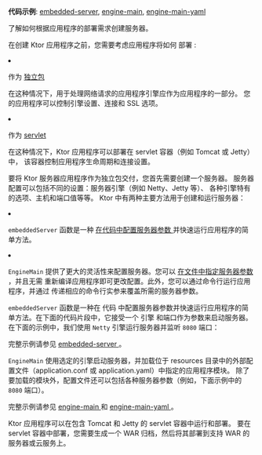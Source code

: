 <topic xsi:noNamespaceSchemaLocation="https://resources.jetbrains.com/writerside/1.0/topic.v2.xsd"
       xmlns:xsi="http://www.w3.org/2001/XMLSchema-instance"
       title="创建服务器"
       id="server-create-and-configure" help-id="start_server;create_server">
<show-structure for="chapter" depth="2"/>
<tldr>
    <p>
        <b>代码示例</b>:
        <a href="https://github.com/ktorio/ktor-documentation/tree/%ktor_version%/codeSnippets/snippets/embedded-server">embedded-server</a>,
        <a href="https://github.com/ktorio/ktor-documentation/tree/%ktor_version%/codeSnippets/snippets/engine-main">engine-main</a>,
        <a href="https://github.com/ktorio/ktor-documentation/tree/%ktor_version%/codeSnippets/snippets/engine-main-yaml">engine-main-yaml</a>
    </p>
</tldr>
<link-summary>
    了解如何根据应用程序的部署需求创建服务器。
</link-summary>
<p>
    在创建 Ktor 应用程序之前，您需要考虑应用程序将如何
    <Links href="/ktor/server-deployment" summary="代码示例：%example_name%">
        部署
    </Links>
    :
</p>
<list>
    <li>
        <p>
            作为
            <control><a href="#embedded">独立包</a></control>
        </p>
        <p>
            在这种情况下，用于处理网络请求的应用程序<Links href="/ktor/server-engines" summary="了解用于处理网络请求的引擎。">引擎</Links>应作为应用程序的一部分。
            您的应用程序可以控制引擎设置、连接和 SSL 选项。
        </p>
    </li>
    <li>
        <p>
            作为
            <control>
                <a href="#servlet">servlet</a>
            </control>
        </p>
        <p>
            在这种情况下，Ktor 应用程序可以部署在 servlet 容器（例如 Tomcat 或 Jetty）中，
            该容器控制应用程序生命周期和连接设置。
        </p>
    </li>
</list>
<chapter title="独立包" id="embedded">
    <p>
        要将 Ktor 服务器应用程序作为独立包交付，您首先需要创建一个服务器。
        服务器配置可以包括不同的设置：服务器<Links href="/ktor/server-engines" summary="了解用于处理网络请求的引擎。">引擎</Links>（例如 Netty、Jetty 等）、
        各种引擎特有的选项、主机和端口值等等。
        Ktor 中有两种主要方法用于创建和运行服务器：
    </p>
    <list>
        <li>
            <p>
                <code>embeddedServer</code> 函数是一种
                <a href="#embedded-server">
                    在代码中配置服务器参数
                </a>
                并快速运行应用程序的简单方法。
            </p>
        </li>
        <li>
            <p>
                <code>EngineMain</code> 提供了更大的灵活性来配置服务器。您可以
                <a href="#engine-main">
                    在文件中指定服务器参数
                </a>
                ，并且无需
                重新编译应用程序即可更改配置。此外，您可以通过命令行运行应用程序，并通过
                传递相应的命令行实参来覆盖所需的服务器参数。
            </p>
        </li>
    </list>
    <chapter title="代码中的配置" id="embedded-server">
        <p>
            <code>embeddedServer</code> 函数是一种在
            <Links href="/ktor/server-configuration-code" summary="了解如何在代码中配置各种服务器参数。">代码</Links>
            中配置服务器参数并快速运行应用程序的简单方法。在下面的代码片段中，它接受一个
            <Links href="/ktor/server-engines" summary="了解用于处理网络请求的引擎。">引擎</Links>
            和端口作为参数来启动服务器。在下面的示例中，我们使用
            <code>Netty</code> 引擎运行服务器并监听 <code>8080</code> 端口：
        </p>
        <code-block lang="kotlin" code="package com.example&#10;&#10;import io.ktor.server.response.*&#10;import io.ktor.server.routing.*&#10;import io.ktor.server.engine.*&#10;import io.ktor.server.netty.*&#10;&#10;fun main(args: Array&lt;String&gt;) {&#10;    if (args.isEmpty()) {&#10;        println(&quot;Running basic server...&quot;)&#10;        println(&quot;Provide the 'configured' argument to run a configured server.&quot;)&#10;        runBasicServer()&#10;    }&#10;&#10;    when (args[0]) {&#10;        &quot;basic&quot; -&gt; runBasicServer()&#10;        &quot;configured&quot; -&gt; runConfiguredServer()&#10;        else -&gt; runServerWithCommandLineConfig(args)&#10;    }&#10;}&#10;&#10;fun runBasicServer() {&#10;    embeddedServer(Netty, port = 8080) {&#10;        routing {&#10;            get(&quot;/&quot;) {&#10;                call.respondText(&quot;Hello, world!&quot;)&#10;            }&#10;        }&#10;    }.start(wait = true)&#10;}&#10;&#10;fun runConfiguredServer() {&#10;    embeddedServer(Netty, configure = {&#10;        connectors.add(EngineConnectorBuilder().apply {&#10;            host = &quot;127.0.0.1&quot;&#10;            port = 8080&#10;        })&#10;        connectionGroupSize = 2&#10;        workerGroupSize = 5&#10;        callGroupSize = 10&#10;        shutdownGracePeriod = 2000&#10;        shutdownTimeout = 3000&#10;    }) {&#10;        routing {&#10;            get(&quot;/&quot;) {&#10;                call.respondText(&quot;Hello, world!&quot;)&#10;            }&#10;        }&#10;    }.start(wait = true)&#10;}&#10;&#10;fun runServerWithCommandLineConfig(args: Array&lt;String&gt;) {&#10;    embeddedServer(&#10;        factory = Netty,&#10;        configure = {&#10;            val cliConfig = CommandLineConfig(args)&#10;            takeFrom(cliConfig.engineConfig)&#10;            loadCommonConfiguration(cliConfig.rootConfig.environment.config)&#10;        }&#10;    ) {&#10;        routing {&#10;            get(&quot;/&quot;) {&#10;                call.respondText(&quot;Hello, world!&quot;)&#10;            }&#10;        }&#10;    }.start(wait = true)&#10;}"/>
        <p>
            完整示例请参见
            <a href="https://github.com/ktorio/ktor-documentation/tree/%ktor_version%/codeSnippets/snippets/embedded-server">
                embedded-server
            </a>
            。
        </p>
    </chapter>
    <chapter title="文件中的配置" id="engine-main">
        <p>
            <code>EngineMain</code> 使用选定的引擎启动服务器，并加载位于 <Path>resources</Path> 目录中的外部<Links href="/ktor/server-configuration-file" summary="了解如何在配置文件中配置各种服务器参数。">配置文件</Links>（<Path>application.conf</Path> 或 <Path>application.yaml</Path>）中指定的<Links href="/ktor/server-modules" summary="模块允许您通过分组路由来组织应用程序。">应用程序模块</Links>。
            除了要加载的模块外，配置文件还可以包括各种服务器参数（例如，下面示例中的 <code>8080</code> 端口）。
        </p>
        <tabs>
            <tab title="Application.kt" id="application-kt">
                <code-block lang="kotlin" code="package com.example&#10;&#10;import io.ktor.server.application.*&#10;import io.ktor.server.response.*&#10;import io.ktor.server.routing.*&#10;&#10;fun main(args: Array&lt;String&gt;): Unit = io.ktor.server.netty.EngineMain.main(args)&#10;&#10;fun Application.module() {&#10;    routing {&#10;        get(&quot;/&quot;) {&#10;            call.respondText(&quot;Hello, world!&quot;)&#10;        }&#10;    }&#10;}"/>
            </tab>
            <tab title="application.conf" id="application-conf">
                <code-block code="ktor {&#10;    deployment {&#10;        port = 8080&#10;    }&#10;    application {&#10;        modules = [ com.example.ApplicationKt.module ]&#10;    }&#10;}"/>
            </tab>
            <tab title="application.yaml" id="application-yaml">
                <code-block lang="yaml" code="ktor:&#10;    deployment:&#10;        port: 8080&#10;    application:&#10;        modules:&#10;            - com.example.ApplicationKt.module"/>
            </tab>
        </tabs>
        <p>
            完整示例请参见
            <a href="https://github.com/ktorio/ktor-documentation/tree/%ktor_version%/codeSnippets/snippets/engine-main">
                engine-main
            </a>
            和
            <a href="https://github.com/ktorio/ktor-documentation/tree/%ktor_version%/codeSnippets/snippets/engine-main-yaml">
                engine-main-yaml
            </a>
            。
        </p>
    </chapter>
</chapter>
<chapter title="Servlet" id="servlet">
    <p>
        Ktor 应用程序可以在包含 Tomcat 和 Jetty 的 servlet 容器中运行和部署。
        要在 servlet 容器中部署，您需要生成一个
        <Links href="/ktor/server-war" summary="了解如何使用 WAR 归档在 servlet 容器中运行和部署 Ktor 应用程序。">WAR</Links>
        归档，然后将其部署到支持 WAR 的服务器或云服务上。
    </p>
</chapter>